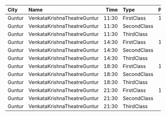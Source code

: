 | City   | Name                        |  Time | Type        | Price | Capacity | Booked |
| :----- | :-------------------------- | ----: | :---------- | ----: | -------: | -----: |
| Guntur | VenkataKrishnaTheatreGuntur | 11:30 | FirstClass  |  100₹ |      236 |      0 |
| Guntur | VenkataKrishnaTheatreGuntur | 11:30 | SecondClass |   60₹ |       59 |     59 |
| Guntur | VenkataKrishnaTheatreGuntur | 11:30 | ThirdClass  |   40₹ |       68 |     68 |
| Guntur | VenkataKrishnaTheatreGuntur | 14:30 | FirstClass  |  100₹ |      236 |     72 |
| Guntur | VenkataKrishnaTheatreGuntur | 14:30 | SecondClass |   60₹ |       59 |     59 |
| Guntur | VenkataKrishnaTheatreGuntur | 14:30 | ThirdClass  |   40₹ |       68 |     68 |
| Guntur | VenkataKrishnaTheatreGuntur | 18:30 | FirstClass  |  100₹ |      236 |     72 |
| Guntur | VenkataKrishnaTheatreGuntur | 18:30 | SecondClass |   60₹ |       59 |     59 |
| Guntur | VenkataKrishnaTheatreGuntur | 18:30 | ThirdClass  |   40₹ |       68 |     68 |
| Guntur | VenkataKrishnaTheatreGuntur | 21:30 | FirstClass  |  100₹ |      236 |     72 |
| Guntur | VenkataKrishnaTheatreGuntur | 21:30 | SecondClass |   60₹ |       59 |     59 |
| Guntur | VenkataKrishnaTheatreGuntur | 21:30 | ThirdClass  |   40₹ |       68 |     68 |